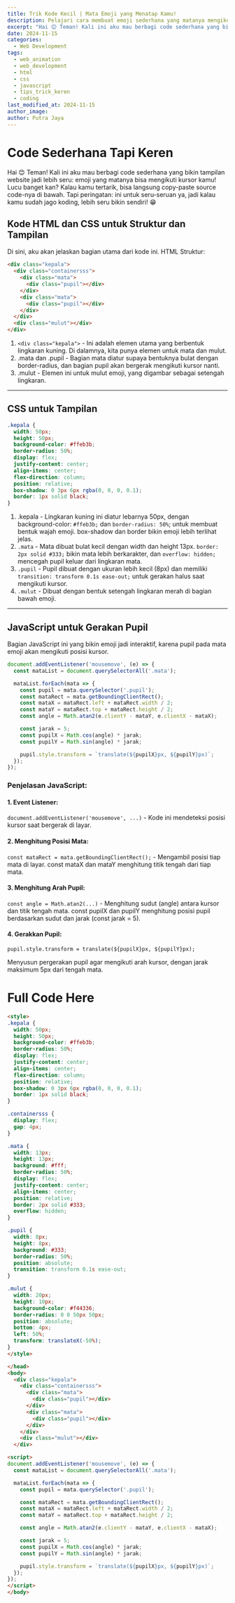 ```yaml
---
title: Trik Kode Kecil | Mata Emoji yang Menatap Kamu!
description: Pelajari cara membuat emoji sederhana yang matanya mengikuti kursor kamu dengan kode HTML, CSS, dan JavaScript. Kode ini mudah dipahami dan cocok untuk menambah elemen interaktif di halaman webmu. Yuk, coba dan buat tampilan website kamu jadi lebih seru!
excerpt: "Hai 😊 Teman! Kali ini aku mau berbagi code sederhana yang bikin tampilan website jadi lebih seru | emoji yang matanya bisa mengikuti kursor kamu! Lucu banget kan? Kalau kamu tertarik, bisa langsung copy-paste source code-nya di bawah. Tapi peringatan: ini untuk seru-seruan ya, jadi kalau kamu sudah jago koding, lebih seru bikin sendiri! 😁"
date: 2024-11-15
categories:
  - Web Development
tags:
  - web_animation
  - web_development
  - html
  - css
  - javascript
  - tips_trick_keren
  - coding
last_modified_at: 2024-11-15
author_image: 
author: Putra Jaya
---
```

# Code Sederhana Tapi Keren
Hai 😊 Teman! Kali ini aku mau berbagi code sederhana yang bikin tampilan website jadi lebih seru: emoji yang matanya bisa mengikuti kursor kamu! Lucu banget kan? Kalau kamu tertarik, bisa langsung copy-paste source code-nya di bawah. Tapi peringatan: ini untuk seru-seruan ya, jadi kalau kamu sudah jago koding, lebih seru bikin sendiri! 😁
## Kode HTML dan CSS untuk Struktur dan Tampilan

Di sini, aku akan jelaskan bagian utama dari kode ini.
HTML Struktur:
```html
<div class="kepala">
  <div class="containersss">
    <div class="mata">
      <div class="pupil"></div>
    </div>
    <div class="mata">
      <div class="pupil"></div>
    </div>
  </div>
  <div class="mulut"></div>
</div>
```
1. `<div class="kepala">` - Ini adalah elemen utama yang berbentuk lingkaran kuning. Di dalamnya, kita punya elemen untuk mata dan mulut.
2. .mata dan .pupil - Bagian mata diatur supaya bentuknya bulat dengan border-radius, dan bagian pupil akan bergerak mengikuti kursor nanti.
3. .mulut - Elemen ini untuk mulut emoji, yang digambar sebagai setengah lingkaran.

---

## CSS untuk Tampilan
```css
.kepala {
  width: 50px;
  height: 50px;
  background-color: #ffeb3b;
  border-radius: 50%;
  display: flex;
  justify-content: center;
  align-items: center;
  flex-direction: column;
  position: relative;
  box-shadow: 0 3px 6px rgba(0, 0, 0, 0.1);
  border: 1px solid black;
}
```
1. .kepala - Lingkaran kuning ini diatur lebarnya 50px, dengan background-color: `#ffeb3b;` dan `border-radius: 50%`; untuk membuat bentuk wajah emoji. box-shadow dan border bikin emoji lebih terlihat jelas.
2. `.mata` - Mata dibuat bulat kecil dengan width dan height 13px. `border: 2px solid #333;` bikin mata lebih berkarakter, dan `overflow: hidden;` mencegah pupil keluar dari lingkaran mata.
3. `.pupil` - Pupil dibuat dengan ukuran lebih kecil (8px) dan memiliki `transition: transform 0.1s ease-out;` untuk gerakan halus saat mengikuti kursor.
4. `.mulut` - Dibuat dengan bentuk setengah lingkaran merah di bagian bawah emoji.

---

## JavaScript untuk Gerakan Pupil
Bagian JavaScript ini yang bikin emoji jadi interaktif, karena pupil pada mata emoji akan mengikuti posisi kursor.
```js
document.addEventListener('mousemove', (e) => {
  const mataList = document.querySelectorAll('.mata');

  mataList.forEach(mata => {
    const pupil = mata.querySelector('.pupil');
    const mataRect = mata.getBoundingClientRect();
    const mataX = mataRect.left + mataRect.width / 2;
    const mataY = mataRect.top + mataRect.height / 2;
    const angle = Math.atan2(e.clientY - mataY, e.clientX - mataX);

    const jarak = 5;
    const pupilX = Math.cos(angle) * jarak;
    const pupilY = Math.sin(angle) * jarak;

    pupil.style.transform = `translate(${pupilX}px, ${pupilY}px)`;
  });
});
```
### Penjelasan JavaScript:

#### 1. Event Listener:
`document.addEventListener('mousemove', ...)` - Kode ini mendeteksi posisi kursor saat bergerak di layar.
#### 2. Menghitung Posisi Mata:
`const mataRect = mata.getBoundingClientRect();` - Mengambil posisi tiap mata di layar.
const mataX dan mataY menghitung titik tengah dari tiap mata.
#### 3. Menghitung Arah Pupil:
`const angle = Math.atan2(...)` - Menghitung sudut (angle) antara kursor dan titik tengah mata.
const pupilX dan pupilY menghitung posisi pupil berdasarkan sudut dan jarak (const jarak = 5).
#### 4. Gerakkan Pupil:
```
pupil.style.transform = translate(${pupilX}px, ${pupilY}px);
```
Menyusun pergerakan pupil agar mengikuti arah kursor, dengan jarak maksimum 5px dari tengah mata.
# Full Code Here
```html
<style>
.kepala {
  width: 50px;
  height: 50px;
  background-color: #ffeb3b;
  border-radius: 50%;
  display: flex;
  justify-content: center;
  align-items: center;
  flex-direction: column;
  position: relative;
  box-shadow: 0 3px 6px rgba(0, 0, 0, 0.1);
  border: 1px solid black;
}

.containersss {
  display: flex;
  gap: 4px;
}

.mata {
  width: 13px;
  height: 13px;
  background: #fff;
  border-radius: 50%;
  display: flex;
  justify-content: center;
  align-items: center;
  position: relative;
  border: 2px solid #333;
  overflow: hidden;
}

.pupil {
  width: 8px;
  height: 8px;
  background: #333;
  border-radius: 50%;
  position: absolute;
  transition: transform 0.1s ease-out;
}

.mulut {
  width: 20px;
  height: 10px;
  background-color: #f44336;
  border-radius: 0 0 50px 50px;
  position: absolute;
  bottom: 4px;
  left: 50%;
  transform: translateX(-50%);
}
</style>

</head>
<body>
  <div class="kepala">
    <div class="containersss">
      <div class="mata">
        <div class="pupil"></div>
      </div>
      <div class="mata">
        <div class="pupil"></div>
      </div>
    </div>
    <div class="mulut"></div>
  </div>

<script>
document.addEventListener('mousemove', (e) => {
  const mataList = document.querySelectorAll('.mata');

  mataList.forEach(mata => {
    const pupil = mata.querySelector('.pupil');

    const mataRect = mata.getBoundingClientRect();
    const mataX = mataRect.left + mataRect.width / 2;
    const mataY = mataRect.top + mataRect.height / 2;

    const angle = Math.atan2(e.clientY - mataY, e.clientX - mataX);

    const jarak = 5;
    const pupilX = Math.cos(angle) * jarak;
    const pupilY = Math.sin(angle) * jarak;

    pupil.style.transform = `translate(${pupilX}px, ${pupilY}px)`;
  });
});
</script>
</body>
```
